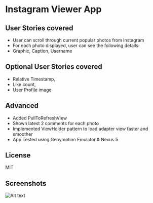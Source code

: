 Instagram Viewer App
====================

User Stories covered
--------------------
* User can scroll through current popular photos from Instagram
* For each photo displayed, user can see the following details:
* Graphic, Caption, Username

Optional User Stories covered
-----------------------------
* Relative Timestamp, 
* Like count, 
* User Profile image

Advanced
--------
* Added PullToRefreshView
* Shown latest 2 comments for each photo 
* Implemented ViewHolder pattern to load adapter view faster and smoother
* App Tested using Genymotion Emulator & Nexus 5

License
-------
MIT

Screenshots
-----------
![Alt text](screenshots/todo_pro_1.gif?raw=true)

